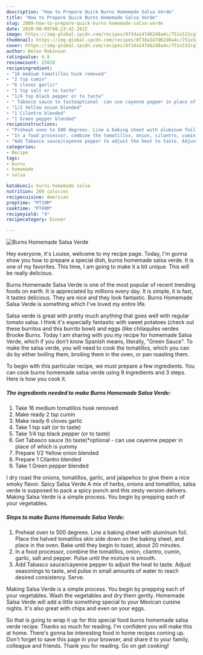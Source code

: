 ```yaml
---
description: "How to Prepare Quick Burns Homemade Salsa Verde"
title: "How to Prepare Quick Burns Homemade Salsa Verde"
slug: 2808-how-to-prepare-quick-burns-homemade-salsa-verde
date: 2020-08-09T00:23:42.261Z
image: https://img-global.cpcdn.com/recipes/8f3da147d62d8a4c/751x532cq70/burns-homemade-salsa-verde-recipe-main-photo.jpg
thumbnail: https://img-global.cpcdn.com/recipes/8f3da147d62d8a4c/751x532cq70/burns-homemade-salsa-verde-recipe-main-photo.jpg
cover: https://img-global.cpcdn.com/recipes/8f3da147d62d8a4c/751x532cq70/burns-homemade-salsa-verde-recipe-main-photo.jpg
author: Helen Robinson
ratingvalue: 4.9
reviewcount: 25010
recipeingredient:
- "16 medium tomatillos husk removed"
- "2 tsp cumin"
- "6 cloves garlic"
- "1 tsp salt or to taste"
- "1/4 tsp black pepper or to taste"
- " Tabasco sauce to tasteoptional  can use cayenne pepper in place of which is yummy"
- "1/2 Yellow onion blended"
- "1 Cilantro blended"
- "1 Green pepper blended"
recipeinstructions:
- "Preheat oven to 500 degrees. Line a baking sheet with aluminum foil. Place the halved tomatillos skin side down on the baking sheet, and place in the oven. Bake until they begin to toast, about 20 minutes."
- "In a food processor, combine the tomatillos, onion, cilantro, cumin, garlic, salt and pepper. Pulse until the mixture is smooth."
- "Add Tabasco sauce/cayenne pepper to adjust the heat to taste. Adjust seasonings to taste, and pulse in small amounts of water to reach desired consistency. Serve."
categories:
- Recipe
tags:
- burns
- homemade
- salsa

katakunci: burns homemade salsa 
nutrition: 269 calories
recipecuisine: American
preptime: "PT19M"
cooktime: "PT49M"
recipeyield: "4"
recipecategory: Dinner

---
```



![Burns Homemade Salsa Verde](https://img-global.cpcdn.com/recipes/8f3da147d62d8a4c/751x532cq70/burns-homemade-salsa-verde-recipe-main-photo.jpg)

Hey everyone, it's Louise, welcome to my recipe page. Today, I'm gonna show you how to prepare a special dish, burns homemade salsa verde. It is one of my favorites. This time, I am going to make it a bit unique. This will be really delicious.

Burns Homemade Salsa Verde is one of the most popular of recent trending foods on earth. It is appreciated by millions every day. It is simple, it is fast, it tastes delicious. They are nice and they look fantastic. Burns Homemade Salsa Verde is something which I've loved my entire life.

Salsa verde is great with pretty much anything that goes well with regular tomato salsa. I think it&#39;s especially fantastic with sweet potatoes (check out these burritos and this burrito bowl) and eggs (like chilaquiles verdes Brooke Burns. Today I am sharing with you my recipe for homemade Salsa Verde, which if you don&#39;t know Spanish means, literally, &#34;Green Sauce&#34;. To make the salsa verde, you will need to cook the tomatillos, which you can do by either boiling them, broiling them in the oven, or pan roasting them.


To begin with this particular recipe, we must prepare a few ingredients. You can cook burns homemade salsa verde using 9 ingredients and 3 steps. Here is how you cook it.

<!--inarticleads1-->

##### The ingredients needed to make Burns Homemade Salsa Verde:

1. Take 16 medium tomatillos husk removed
1. Make ready 2 tsp cumin
1. Make ready 6 cloves garlic
1. Take 1 tsp salt (or to taste)
1. Take 1/4 tsp black pepper (or to taste)
1. Get  Tabasco sauce (to taste)*optional - can use cayenne pepper in place of which is yummy
1. Prepare 1/2 Yellow onion blended
1. Prepare 1 Cilantro blended
1. Take 1 Green pepper blended


I dry roast the onions, tomatillos, garlic, and jalapeños to give them a nice smoky flavor. Spicy Salsa Verde A mix of herbs, onions and tomatillos, salsa verde is supposed to pack a spicy punch and this zesty version delivers. Making Salsa Verde is a simple process. You begin by prepping each of your vegetables. 

<!--inarticleads2-->

##### Steps to make Burns Homemade Salsa Verde:

1. Preheat oven to 500 degrees. Line a baking sheet with aluminum foil. Place the halved tomatillos skin side down on the baking sheet, and place in the oven. Bake until they begin to toast, about 20 minutes.
1. In a food processor, combine the tomatillos, onion, cilantro, cumin, garlic, salt and pepper. Pulse until the mixture is smooth.
1. Add Tabasco sauce/cayenne pepper to adjust the heat to taste. Adjust seasonings to taste, and pulse in small amounts of water to reach desired consistency. Serve.


Making Salsa Verde is a simple process. You begin by prepping each of your vegetables. Wash the vegetables and dry them gently. Homemade Salsa Verde will add a little something special to your Mexican cuisine nights. It&#39;s also great with chips and even on your eggs. 

So that is going to wrap it up for this special food burns homemade salsa verde recipe. Thanks so much for reading. I'm confident you will make this at home. There's gonna be interesting food in home recipes coming up. Don't forget to save this page in your browser, and share it to your family, colleague and friends. Thank you for reading. Go on get cooking!
